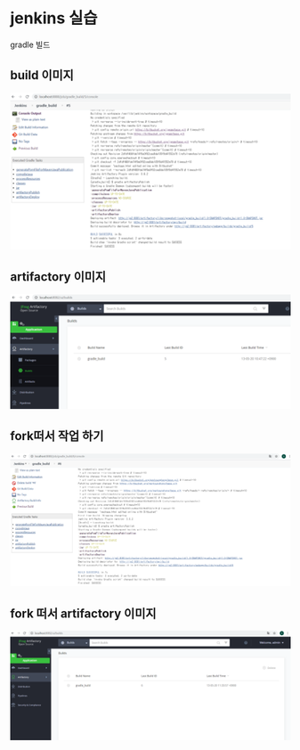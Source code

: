 # jenkins 실습
gradle 빌드

## build 이미지

![빌드이미지](./build.PNG)


## artifactory 이미지

![arti이미지](./arti.PNG)

## fork떠서 작업 하기

![빌드이미지](./build_fork.PNG)


## fork 떠서 artifactory 이미지

![arti이미지](./arti_fork.PNG)
